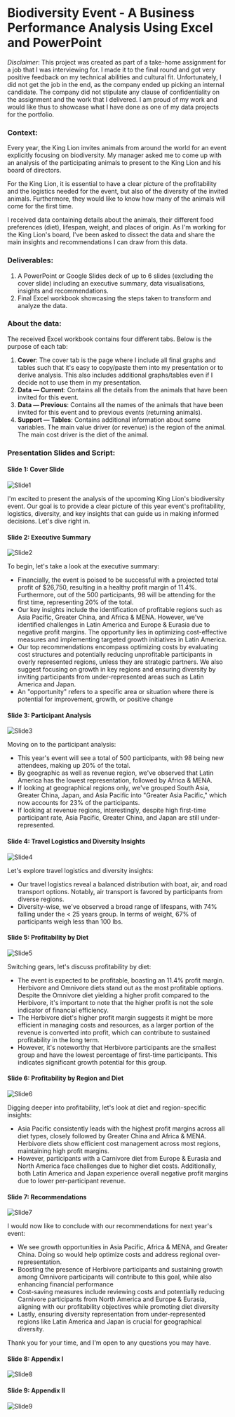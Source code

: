 # Biodiversity Event - A Business Performance Analysis Using Excel and PowerPoint

*Disclaimer*: This project was created as part of a take-home assignment for a job that I was interviewing for. I made it to the final round and got very positive feedback on my technical abilities and cultural fit. Unfortunately, I did not get the job in the end, as the company ended up picking an internal candidate. 
The company did not stipulate any clause of confidentiality on the assignment and the work that I delivered. I am proud of my work and would like thus to showcase what I have done as one of my data projects for the portfolio.

### Context:
Every year, the King Lion invites animals from around the world for an event explicitly focusing on biodiversity. My manager asked me to come up with an analysis of the participating animals to present to the King Lion and his board of directors. 

For the King Lion, it is essential to have a clear picture of the profitability and the logistics needed for the event, but also of the diversity of the invited animals. Furthermore, they would like to know how many of the animals will come for the first time. 

I received data containing details about the animals, their different food preferences (diet), lifespan, weight, and places of origin. As I'm working for the King Lion's board, I've been asked to dissect the data and share the main insights and recommendations I can draw from this data.

### Deliverables:
1. A PowerPoint or Google Slides deck of up to 6 slides (excluding the cover slide) including an executive summary, data visualisations, insights and recommendations.
2. Final Excel workbook showcasing the steps taken to transform and analyze the data.

### About the data:
The received Excel workbook contains four different tabs. Below is the purpose of each tab:
1. **Cover**: The cover tab is the page where I include all final graphs and tables such that it's easy to copy/paste them into my presentation or to derive analysis. This also includes additional graphs/tables even if I decide not to use them in my presentation.
2. **Data — Current**: Contains all the details from the animals that have been invited for this event.
3. **Data — Previous**: Contains all the names of the animals that have been invited for this event and to previous events (returning animals).
4. **Support — Tables**: Contains additional information about some variables. The main value driver (or revenue) is the region of the animal. The main cost driver is the diet of the animal.

### Presentation Slides and Script: 

#### Slide 1: Cover Slide
![Slide1](https://github.com/lanhoang82/Data-Portfolio-1/assets/47191803/48bb11f0-e327-4598-a276-5b5f88953663)
 
I'm excited to present the analysis of the upcoming King Lion's biodiversity event. Our goal is to provide a clear picture of this year event's profitability, logistics, diversity, and key insights that can guide us in making informed decisions. Let's dive right in.

#### Slide 2: Executive Summary
![Slide2](https://github.com/lanhoang82/Data-Portfolio-1/assets/47191803/4d2783ad-509c-4ee8-927b-1f0e54c7c214)

To begin, let's take a look at the executive summary:
- Financially, the event is poised to be successful with a projected total profit of $26,750, resulting in a healthy profit margin of 11.4%. Furthermore, out of the 500 participants, 98 will be attending for the first time, representing 20% of the total.
- Our key insights include the identification of profitable regions such as Asia Pacific, Greater China, and Africa & MENA. However, we've identified challenges in Latin America and Europe & Eurasia due to negative profit margins. The opportunity lies in optimizing cost-effective measures and implementing targeted growth initiatives in Latin America.
- Our top recommendations encompass optimizing costs by evaluating cost structures and potentially reducing unprofitable participants in overly represented regions, unless they are strategic partners. We also suggest focusing on growth in key regions and ensuring diversity by inviting participants from under-represented areas such as Latin America and Japan.
- An "opportunity" refers to a specific area or situation where there is potential for improvement, growth, or positive change

#### Slide 3: Participant Analysis
![Slide3](https://github.com/lanhoang82/Data-Portfolio-1/assets/47191803/219e10a2-34c1-4fdc-b725-53e37c707979)

Moving on to the participant analysis:
- This year's event will see a total of 500 participants, with 98 being new attendees, making up 20% of the total. 
- By geographic as well as revenue region, we've observed that Latin America has the lowest representation, followed by Africa & MENA. 
- If looking at geographical regions only, we've grouped South Asia, Greater China, Japan, and Asia Pacific into "Greater Asia Pacific," which now accounts for 23% of the participants.
- If looking at revenue regions, interestingly, despite high first-time participant rate, Asia Pacific, Greater China, and Japan are still under-represented.

#### Slide 4: Travel Logistics and Diversity Insights
![Slide4](https://github.com/lanhoang82/Data-Portfolio-1/assets/47191803/c7742954-93bf-49e4-bd57-d826f18e32cb)

Let's explore travel logistics and diversity insights:
- Our travel logistics reveal a balanced distribution with boat, air, and road transport options. Notably, air transport is favored by participants from diverse regions.
- Diversity-wise, we've observed a broad range of lifespans, with 74% falling under the < 25 years group. In terms of weight, 67% of participants weigh less than 100 lbs.

#### Slide 5: Profitability by Diet
![Slide5](https://github.com/lanhoang82/Data-Portfolio-1/assets/47191803/e273b007-0318-4d40-9531-652ebb09fb0c)

Switching gears, let's discuss profitability by diet:
- The event is expected to be profitable, boasting an 11.4% profit margin. Herbivore and Omnivore diets stand out as the most profitable options. Despite the Omnivore diet yielding a higher profit compared to the Herbivore, it's important to note that the higher profit is not the sole indicator of financial efficiency.
- The Herbivore diet's higher profit margin suggests it might be more efficient in managing costs and resources, as a larger portion of the revenue is converted into profit, which can contribute to sustained profitability in the long term.
- However, it's noteworthy that Herbivore participants are the smallest group and have the lowest percentage of first-time participants. This indicates significant growth potential for this group.

#### Slide 6: Profitability by Region and Diet
![Slide6](https://github.com/lanhoang82/Data-Portfolio-1/assets/47191803/ae4fd1f8-7db9-4bed-ba74-a1c165b1b991)

Digging deeper into profitability, let's look at diet and region-specific insights:
- Asia Pacific consistently leads with the highest profit margins across all diet types, closely followed by Greater China and Africa & MENA. Herbivore diets show efficient cost management across most regions, maintaining high profit margins.
- However, participants with a Carnivore diet from Europe & Eurasia and North America face challenges due to higher diet costs. Additionally, both Latin America and Japan experience overall negative profit margins due to lower per-participant revenue.

#### Slide 7: Recommendations
![Slide7](https://github.com/lanhoang82/Data-Portfolio-1/assets/47191803/0504a792-3d95-4b83-a275-b8640ceff9ca)

I would now like to conclude with our recommendations for next year's event:
- We see growth opportunities in Asia Pacific, Africa & MENA, and Greater China. Doing so would help optimize costs and address regional over-representation. 
- Boosting the presence of Herbivore participants and sustaining growth among Omnivore participants will contribute to this goal, while also enhancing financial performance
- Cost-saving measures include reviewing costs and potentially reducing Carnivore participants from North America and Europe & Eurasia, aligning with our profitability objectives while promoting diet diversity
- Lastly, ensuring diversity representation from under-represented regions like Latin America and Japan is crucial for geographical diversity.
  
Thank you for your time, and I'm open to any questions you may have.

#### Slide 8: Appendix I
![Slide8](https://github.com/lanhoang82/Data-Portfolio-1/assets/47191803/cb55330d-dd78-497a-af07-6887fb3878be)

#### Slide 9: Appendix II
![Slide9](https://github.com/lanhoang82/Data-Portfolio-1/assets/47191803/2ef2190d-57d7-41e4-947b-e2dc4bcf96ea)
